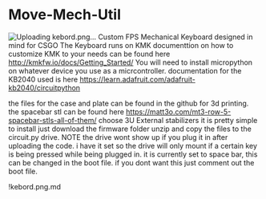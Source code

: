 # Move-Mech-Util
![Uploading kebord.png…]()
Custom FPS Mechanical Keyboard designed in mind for CSGO
The Keyboard runs on KMK documenttion on how to customize KMK to your needs can be found here http://kmkfw.io/docs/Getting_Started/
You will need to install micropython on whatever device you use as a micrcontroller. documentation for the KB2040 used is here https://learn.adafruit.com/adafruit-kb2040/circuitpython

the files for the case and plate can be found in the github for 3d printing.
the spacebar stl can be found here https://matt3o.com/mt3-row-5-spacebar-stls-all-of-them/ choose 3U External stabilizers
it is pretty simple to install just download the firmware folder unzip and copy the files to the circuit.py drive.
NOTE the drive wont show up if you plug it in after uploading the code. i have it set so the drive will only mount if a certain key is being pressed while being plugged in. it is currently set to space bar, this can be changed in the boot file. if you dont want this just comment out the boot file.

!kebord.png.md
